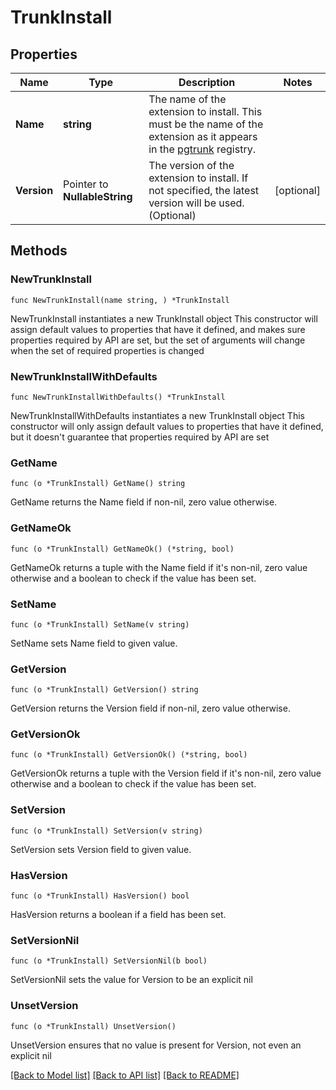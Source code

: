 # TrunkInstall

## Properties

Name | Type | Description | Notes
------------ | ------------- | ------------- | -------------
**Name** | **string** | The name of the extension to install. This must be the name of the extension as it appears in the [pgtrunk](https://pgt.dev) registry. | 
**Version** | Pointer to **NullableString** | The version of the extension to install. If not specified, the latest version will be used. (Optional) | [optional] 

## Methods

### NewTrunkInstall

`func NewTrunkInstall(name string, ) *TrunkInstall`

NewTrunkInstall instantiates a new TrunkInstall object
This constructor will assign default values to properties that have it defined,
and makes sure properties required by API are set, but the set of arguments
will change when the set of required properties is changed

### NewTrunkInstallWithDefaults

`func NewTrunkInstallWithDefaults() *TrunkInstall`

NewTrunkInstallWithDefaults instantiates a new TrunkInstall object
This constructor will only assign default values to properties that have it defined,
but it doesn't guarantee that properties required by API are set

### GetName

`func (o *TrunkInstall) GetName() string`

GetName returns the Name field if non-nil, zero value otherwise.

### GetNameOk

`func (o *TrunkInstall) GetNameOk() (*string, bool)`

GetNameOk returns a tuple with the Name field if it's non-nil, zero value otherwise
and a boolean to check if the value has been set.

### SetName

`func (o *TrunkInstall) SetName(v string)`

SetName sets Name field to given value.


### GetVersion

`func (o *TrunkInstall) GetVersion() string`

GetVersion returns the Version field if non-nil, zero value otherwise.

### GetVersionOk

`func (o *TrunkInstall) GetVersionOk() (*string, bool)`

GetVersionOk returns a tuple with the Version field if it's non-nil, zero value otherwise
and a boolean to check if the value has been set.

### SetVersion

`func (o *TrunkInstall) SetVersion(v string)`

SetVersion sets Version field to given value.

### HasVersion

`func (o *TrunkInstall) HasVersion() bool`

HasVersion returns a boolean if a field has been set.

### SetVersionNil

`func (o *TrunkInstall) SetVersionNil(b bool)`

 SetVersionNil sets the value for Version to be an explicit nil

### UnsetVersion
`func (o *TrunkInstall) UnsetVersion()`

UnsetVersion ensures that no value is present for Version, not even an explicit nil

[[Back to Model list]](../README.md#documentation-for-models) [[Back to API list]](../README.md#documentation-for-api-endpoints) [[Back to README]](../README.md)


